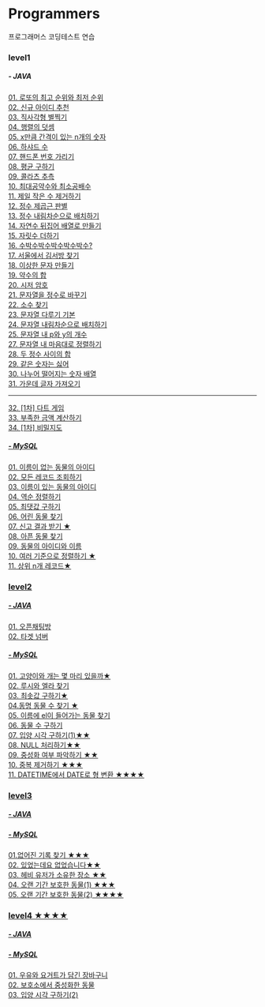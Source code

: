 # Programmers
프로그래머스 코딩테스트 연습


### level1
#####  - JAVA
<a href="https://school.programmers.co.kr/learn/courses/30/lessons/77484">01. 로또의 최고 순위와 최저 순위</br>
<a href="https://school.programmers.co.kr/learn/courses/30/lessons/72410">02. 신규 아이디 추천 </br>
<a href="https://school.programmers.co.kr/learn/courses/30/lessons/12969">03. 직사각형 별찍기 </br>
<a href="https://school.programmers.co.kr/learn/courses/30/lessons/12950">04. 행렬의 덧셈</br>
<a href="https://school.programmers.co.kr/learn/courses/30/lessons/12954">05. x만큼 간격이 있는 n개의 숫자</br>
<a href="https://school.programmers.co.kr/learn/courses/30/lessons/12947">06. 하샤드 수</br>
<a href="https://school.programmers.co.kr/learn/courses/30/lessons/12948">07. 핸드폰 번호 가리기</br>
<a href="https://school.programmers.co.kr/learn/courses/30/lessons/12944">08. 평균 구하기</br>
<a href="https://school.programmers.co.kr/learn/courses/30/lessons/12943">09. 콜라츠 추측</br>
<a href="https://school.programmers.co.kr/learn/courses/30/lessons/12940">10. 최대공약수와 최소공배수</br>
<a href="https://school.programmers.co.kr/learn/courses/30/lessons/12935">11. 제일 작은 수 제거하기 </br>
<a href="https://school.programmers.co.kr/learn/courses/30/lessons/12934">12. 정수 제곱근 판별</br>
<a href="https://school.programmers.co.kr/learn/courses/30/lessons/12933">13. 정수 내림차순으로 배치하기</br>
<a href="https://school.programmers.co.kr/learn/courses/30/lessons/12932">14. 자연수 뒤집어 배열로 만들기 </br>
<a href="https://school.programmers.co.kr/learn/courses/30/lessons/12931">15. 자릿수 더하기 </br>
<a href="https://school.programmers.co.kr/learn/courses/30/lessons/12922">16. 수박수박수박수박수박수? </br>
<a href="https://school.programmers.co.kr/learn/courses/30/lessons/12919">17. 서울에서 김서방 찾기 </br>
<a href="https://school.programmers.co.kr/learn/courses/30/lessons/12930">18. 이상한 문자 만들기 </br>
<a href="https://school.programmers.co.kr/learn/courses/30/lessons/12928">19. 약수의 합 </br>
<a href="https://school.programmers.co.kr/learn/courses/30/lessons/12926">20. 시저 암호</br>
<a href="https://school.programmers.co.kr/learn/courses/30/lessons/12925">21. 문자열을 정수로 바꾸기 </br>
<a href="https://school.programmers.co.kr/learn/courses/30/lessons/12921">22. 소수 찾기</br>
<a href="https://school.programmers.co.kr/learn/courses/30/lessons/12918">23. 문자열 다루기 기본 </br>
<a href="https://school.programmers.co.kr/learn/courses/30/lessons/12917">24. 문자열 내림차순으로 배치하기</br>
<a href="https://school.programmers.co.kr/learn/courses/30/lessons/12916">25. 문자열 내 p와 y의 개수 </br>
<a href="https://school.programmers.co.kr/learn/courses/30/lessons/12915?language=java">27. 문자열 내 마음대로 정렬하기 </br>
<a href="https://school.programmers.co.kr/learn/courses/30/lessons/12912">28. 두 정수 사이의 합</br>
<a href="https://school.programmers.co.kr/learn/courses/30/lessons/12906">29. 같은 숫자는 싫어</br>
<a href="https://school.programmers.co.kr/learn/courses/30/lessons/12910">30. 나누어 떨어지는 숫자 배열</br>
<a href="https://school.programmers.co.kr/learn/courses/30/lessons/12903">31. 가운데 글자 가져오기 </br>


---
<a href="https://school.programmers.co.kr/learn/courses/30/lessons/17682">32. [1차] 다트 게임</br>
<a href="https://school.programmers.co.kr/learn/courses/30/lessons/82612">33. 부족한 금액 계산하기</br>
<a href="https://school.programmers.co.kr/learn/courses/30/lessons/17681">34. [1차] 비밀지도</br>



#####  - MySQL
<a href="https://school.programmers.co.kr/learn/courses/30/lessons/59039#">01. 이름이 없는 동물의 아이디</br>
<a href="https://school.programmers.co.kr/learn/courses/30/lessons/59034">02. 모든 레코드 조회하기</br>
<a href="https://school.programmers.co.kr/learn/courses/30/lessons/59407">03. 이름이 있는 동물의 아이디</br>
<a href="https://school.programmers.co.kr/learn/courses/30/lessons/59035">04. 역순 정렬하기</br>
<a href="https://school.programmers.co.kr/learn/courses/30/lessons/59415">05. 최댓값 구하기</br>
<a href="https://school.programmers.co.kr/learn/courses/30/lessons/59037">06. 어린 동물 찾기</br>
<a href="https://school.programmers.co.kr/learn/courses/30/lessons/92334?language=java">07. 신고 결과 받기 ★</br>
<a href="https://school.programmers.co.kr/learn/courses/30/lessons/59036#fn1">08. 아픈 동물 찾기</br>
<a href="https://school.programmers.co.kr/learn/courses/30/lessons/59403">09. 동물의 아이디와 이름</br>
<a href="https://school.programmers.co.kr/learn/courses/30/lessons/59404">10. 여러 기준으로 정렬하기 ★ </br>
<a href="https://school.programmers.co.kr/learn/courses/30/lessons/59405">11. 상위 n개 레코드★ </br>



### level2
#####  - JAVA
<a href="https://programmers.co.kr/learn/courses/30/lessons/42888">01. 오픈채팅방</br>
<a href="https://programmers.co.kr/learn/courses/30/lessons/43165">02. 타겟 넘버</br>
#####  - MySQL
<a href="https://school.programmers.co.kr/learn/courses/30/lessons/59040">01. 고양이와 개는 몇 마리 있을까★ </br>
<a href="https://school.programmers.co.kr/learn/courses/30/lessons/59046">02. 루시와 엘라 찾기 </br>
<a href="https://school.programmers.co.kr/learn/courses/30/lessons/59038">03. 최솟값 구하기★ </br>
<a href="https://school.programmers.co.kr/learn/courses/30/lessons/59041">04.동명 동물 수 찾기 ★</br>
<a href="https://school.programmers.co.kr/learn/courses/30/lessons/59047">05. 이름에 el이 들어가는 동물 찾기 </br>
<a href="https://school.programmers.co.kr/learn/courses/30/lessons/59406">06. 동물 수 구하기 </br>
<a href="https://school.programmers.co.kr/learn/courses/30/lessons/59412">07. 입양 시각 구하기(1)★★ </br>
<a href="https://school.programmers.co.kr/learn/courses/30/lessons/59410">08. NULL 처리하기★★</br>
<a href="https://school.programmers.co.kr/learn/courses/30/lessons/59409">09. 중성화 여부 파악하기 ★★</br>
<a href="https://school.programmers.co.kr/learn/courses/30/lessons/59408">10. 중복 제거하기 ★★★</br>
<a href="https://school.programmers.co.kr/learn/courses/30/lessons/59414">11. DATETIME에서 DATE로 형 변환 ★★★★</br>


### level3
#####  - JAVA

#####  - MySQL
<a href="https://school.programmers.co.kr/learn/courses/30/lessons/59042">01.없어진 기록 찾기 ★★★</br>
<a href="https://school.programmers.co.kr/learn/courses/30/lessons/59043">02. 있었는데요 없었습니다★★</br>
<a href="https://school.programmers.co.kr/learn/courses/30/lessons/77487">03. 헤비 유저가 소유한 장소 ★★</br>
<a href="https://school.programmers.co.kr/learn/courses/30/lessons/59044">04. 오랜 기간 보호한 동물(1) ★★★</br>
<a href="https://school.programmers.co.kr/learn/courses/30/lessons/59411">05. 오랜 기간 보호한 동물(2) ★★★★</br>


### level4 ★★★★
#####  - JAVA

#####  - MySQL
<a href="https://school.programmers.co.kr/learn/courses/30/lessons/62284">01. 우유와 요거트가 담긴 장바구니 </br>
<a href="https://school.programmers.co.kr/learn/courses/30/lessons/59045">02. 보호소에서 중성화한 동물</br>
<a href="https://school.programmers.co.kr/learn/courses/30/lessons/59413">03. 입양 시각 구하기(2) </br>



